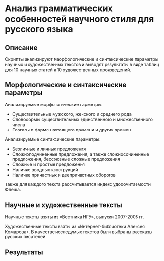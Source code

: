 # Анализ грамматических особенностей научного стиля для русского языка
## Описание
Скрипты анализируют маорфологические и синтаксические параметры научных и художественных текстов и выводят результаты в виде таблиц для 10 научных статей и 10 художественных произведений. 

## Морфологические и синтаксические параметры
Анализируемые морфологические парметры:
* Существительные мужского, женского и среднего рода
* Словоформы существительных единственного и множественного числа
* Глаголы в форме настоящего времени и других времен

Анализируемые синтаксические параметры:
* Безличные и личные предложения
* Сложноподчиненные предложения, а также сложносочиненные предложения, бессоюзные сложные предложения
* Сложные и простые предложения
* Наличие вводных конструкций
* Наличие причастных и деепричастных оборотов

Также для каждого текста рассчитывается индекс удобочитаемости Флеша.

## Научные и художественные тексты
Научные тексты взяты из «Вестника НГУ», выпуски 2007-2008 гг. 

Художественные тексты взяты из «Интернет-библиотеки Алексея Комарова». В качестве исследумых текстов были выбраны рассказы русских писателей.
## Результаты
